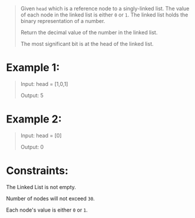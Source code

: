 >Given `head` which is a reference node to a singly-linked list. The value of each node in the linked list is either `0` or `1`. The linked list holds the binary representation of a number.
>
>Return the decimal value of the number in the linked list.
>
>The most significant bit is at the head of the linked list.

# Example 1:
>Input: head = [1,0,1]
>
>Output: 5
 


# Example 2:
>Input: head = [0]
>
>Output: 0

# Constraints:


The Linked List is not empty.

Number of nodes will not exceed `30`.

Each node's value is either `0` or `1`.

